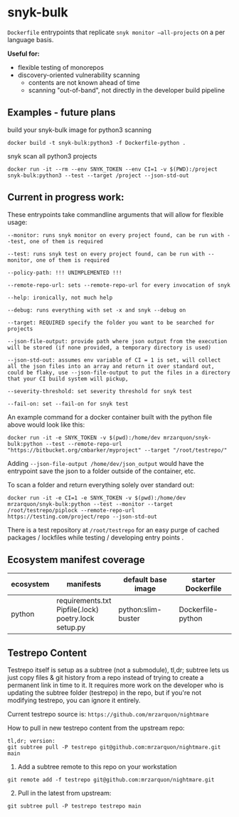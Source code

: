 # snyk-bulk

`Dockerfile` entrypoints that replicate `snyk monitor —all-projects` on a per language basis.

__Useful for:__
* flexible testing of monorepos
* discovery-oriented vulnerability scanning
  * contents are not known ahead of time
  * scanning "out-of-band", not directly in the developer build pipeline

## Examples - future plans
build your snyk-bulk image for python3 scanning

`docker build -t snyk-bulk:python3 -f Dockerfile-python .`

snyk scan all python3 projects

`docker run -it --rm --env SNYK_TOKEN --env CI=1 -v $(PWD):/project snyk-bulk:python3 --test --target /project --json-std-out`

## Current in progress work:

These entrypoints take commandline arguments that will allow for flexible usage: 
```
--monitor: runs snyk monitor on every project found, can be run with --test, one of them is required

--test: runs snyk test on every project found, can be run with --monitor, one of them is required

--policy-path: !!! UNIMPLEMENTED !!!

--remote-repo-url: sets --remote-repo-url for every invocation of snyk

--help: ironically, not much help

--debug: runs everything with set -x and snyk --debug on

--target: REQUIRED specify the folder you want to be searched for projects

--json-file-output: provide path where json output from the execution will be stored (if none provided, a temporary directory is used)

--json-std-out: assumes env variable of CI = 1 is set, will collect all the json files into an array and return it over standard out, could be flaky, use --json-file-output to put the files in a directory that your CI build system will pickup, 

--severity-threshold: set severity threshold for snyk test

--fail-on: set --fail-on for snyk test
```

An example command for a docker container built with the python file above would look like this:
```
docker run -it -e SNYK_TOKEN -v $(pwd):/home/dev mrzarquon/snyk-bulk:python --test --remote-repo-url "https://bitbucket.org/cmbarker/myproject" --target "/root/testrepo/"
```

Adding `--json-file-output /home/dev/json_output` would have the entrypoint save the json to a folder outside of the container, etc. 


To scan a folder and return everything solely over standard out:
```
docker run -it -e CI=1 -e SNYK_TOKEN -v $(pwd):/home/dev mrzarquon/snyk-bulk:python --test --monitor --target /root/testrepo/piplock --remote-repo-url https://testing.com/project/repo --json-std-out
```
There is a test repository at `/root/testrepo` for an easy purge of cached packages / lockfiles while testing / developing entry points .

## Ecosystem manifest coverage

ecosystem  | manifests           | default base image    | starter Dockerfile |
---------- | ------------------- | --------------------- | ------------------ |
python     | requirements.txt<br/>Pipfile(.lock)<br/>poetry.lock<br/>setup.py | python:slim-buster | Dockerfile-python |

## Testrepo Content

Testrepo itself is setup as a subtree (not a submodule), tl,dr; subtree lets us just copy files & git history from a repo instead of trying to create a permanent link in time to it. It requires more work on the developer who is updating the subtree folder (testrepo) in the repo, but if you're not modifying testrepo, you can ignore it entirely.

Current testrepo source is: `https://github.com/mrzarquon/nightmare`

How to pull in new testrepo content from the upstream repo:
```
tl,dr; version:
git subtree pull -P testrepo git@github.com:mrzarquon/nightmare.git main
```

1) Add a subtree remote to this repo on your workstation
```
git remote add -f testrepo git@github.com:mrzarquon/nightmare.git
```

2) Pull in the latest from upstream:
```
git subtree pull -P testrepo testrepo main
```

